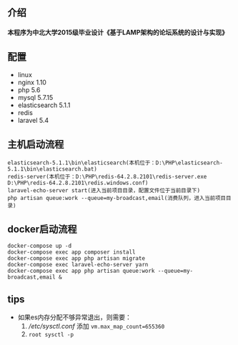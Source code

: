 ## 介绍
#### 本程序为中北大学2015级毕业设计《基于LAMP架构的论坛系统的设计与实现》

## 配置
- linux
- nginx 1.10
- php 5.6
- mysql 5.7.15
- elasticsearch 5.1.1
- redis
- laravel 5.4

## 主机启动流程
```shell script
elasticsearch-5.1.1\bin\elasticsearch(本机位于：D:\PHP\elasticsearch-5.1.1\bin\elasticsearch.bat)
redis-server(本机位于：D:\PHP\redis-64.2.8.2101\redis-server.exe D:\PHP\redis-64.2.8.2101\redis.windows.conf)
laravel-echo-server start(进入当前项目目录，配置文件位于当前目录下)
php artisan queue:work --queue=my-broadcast,email(消费队列，进入当前项目目录)
```

## docker启动流程
```shell script
docker-compose up -d
docker-compose exec app composer install
docker-compose exec app php artisan migrate
docker-compose exec laravel-echo-server yarn
docker-compose exec app php artisan queue:work --queue=my-broadcast,email &
```

## tips
- 如果es内存分配不够异常退出，则需要：
   1. */etc/sysctl.conf* 添加 `vm.max_map_count=655360`
   2. `root sysctl -p`